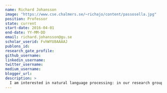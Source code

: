 ```yaml
---
name: Richard Johansson
image: "https://www.cse.chalmers.se/~richajo/content/passosella.jpg"
position: Professor
state: current
start-date: 2016-04-01
end-date: YY-MM-DD
email: richard.johansson@gu.se
scholar_userid: FvhWYU8AAAAJ
publons_id:
research_gate_profile:
github_username:
linkedin_username:
twitter_username:
medium_username:
blogger_url:
description: >
  I am interested in natural language processing: in our research group, we develop machine learning models and algorithms that analyse language written by humans. I have worked on variety of research problems in NLP and my interests are quite wide. Most of the current research in our group involves questions around learned representations of words and text: how we can measure what information is expressed by language representations, and how we can control it.
---
```

